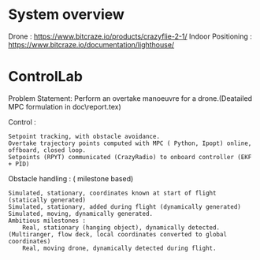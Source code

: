# System overview
Drone : https://www.bitcraze.io/products/crazyflie-2-1/
Indoor Positioning : https://www.bitcraze.io/documentation/lighthouse/

# ControlLab

Problem Statement: Perform an overtake manoeuvre for a drone.(Deatailed MPC formulation in doc\report.tex)

Control :

    Setpoint tracking, with obstacle avoidance.
    Overtake trajectory points computed with MPC ( Python, Ipopt) online, offboard, closed loop. 
    Setpoints (RPYT) communicated (CrazyRadio) to onboard controller (EKF + PID) 

Obstacle handling : ( milestone based)

    Simulated, stationary, coordinates known at start of flight (statically generated)
    Simulated, stationary, added during flight (dynamically generated)
    Simulated, moving, dynamically generated.
    Ambitious milestones :
        Real, stationary (hanging object), dynamically detected.  (Multiranger, flow deck, local coordinates converted to global coordinates)
        Real, moving drone, dynamically detected during flight.
